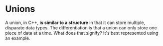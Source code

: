 # Unions

A union, in C++, **is similar to a structure** in that it can store multiple, disparate data types. 
The differentiation is that a union can only store one piece of data at a time. What does that signify? 
It's best represented using an example.
